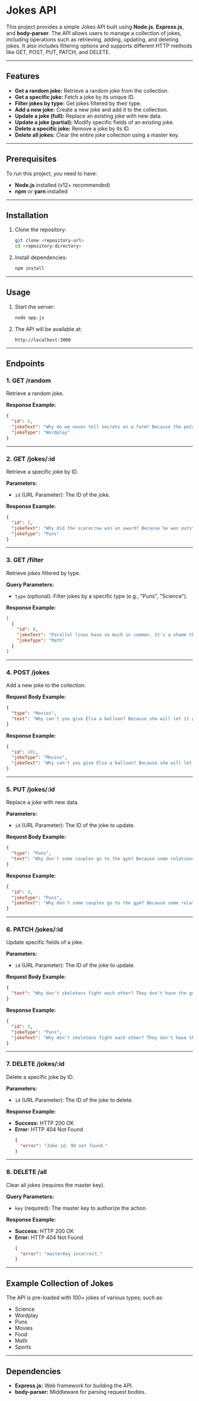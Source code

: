 # Jokes API

This project provides a simple Jokes API built using **Node.js**, **Express.js**, and **body-parser**. The API allows users to manage a collection of jokes, including operations such as retrieving, adding, updating, and deleting jokes. It also includes filtering options and supports different HTTP methods like GET, POST, PUT, PATCH, and DELETE.

---

## Features
- **Get a random joke:** Retrieve a random joke from the collection.
- **Get a specific joke:** Fetch a joke by its unique ID.
- **Filter jokes by type:** Get jokes filtered by their type.
- **Add a new joke:** Create a new joke and add it to the collection.
- **Update a joke (full):** Replace an existing joke with new data.
- **Update a joke (partial):** Modify specific fields of an existing joke.
- **Delete a specific joke:** Remove a joke by its ID.
- **Delete all jokes:** Clear the entire joke collection using a master key.

---

## Prerequisites
To run this project, you need to have:
- **Node.js** installed (v12+ recommended)
- **npm** or **yarn** installed

---

## Installation
1. Clone the repository:
   ```bash
   git clone <repository-url>
   cd <repository-directory>
   ```

2. Install dependencies:
   ```bash
   npm install
   ```
---

## Usage
1. Start the server:
   ```bash
   node app.js
   ```

2. The API will be available at:
   ```
   http://localhost:3000
   ```

---

## Endpoints
### 1. **GET /random**
Retrieve a random joke.

**Response Example:**
```json
{
  "id": 5,
  "jokeText": "Why do we never tell secrets on a farm? Because the potatoes have eyes and the corn has ears.",
  "jokeType": "Wordplay"
}
```

---

### 2. **GET /jokes/:id**
Retrieve a specific joke by ID.

**Parameters:**
- `id` (URL Parameter): The ID of the joke.

**Response Example:**
```json
{
  "id": 2,
  "jokeText": "Why did the scarecrow win an award? Because he was outstanding in his field.",
  "jokeType": "Puns"
}
```

---

### 3. **GET /filter**
Retrieve jokes filtered by type.

**Query Parameters:**
- `type` (optional): Filter jokes by a specific type (e.g., "Puns", "Science").

**Response Example:**
```json
[
  {
    "id": 8,
    "jokeText": "Parallel lines have so much in common. It's a shame they'll never meet.",
    "jokeType": "Math"
  }
]
```

---

### 4. **POST /jokes**
Add a new joke to the collection.

**Request Body Example:**
```json
{
  "type": "Movies",
  "text": "Why can't you give Elsa a balloon? Because she will let it go."
}
```

**Response Example:**
```json
{
  "id": 101,
  "jokeType": "Movies",
  "jokeText": "Why can't you give Elsa a balloon? Because she will let it go."
}
```

---

### 5. **PUT /jokes/:id**
Replace a joke with new data.

**Parameters:**
- `id` (URL Parameter): The ID of the joke to update.

**Request Body Example:**
```json
{
  "type": "Puns",
  "text": "Why don't some couples go to the gym? Because some relationships don't work out."
}
```

**Response Example:**
```json
{
  "id": 3,
  "jokeType": "Puns",
  "jokeText": "Why don't some couples go to the gym? Because some relationships don't work out."
}
```

---

### 6. **PATCH /jokes/:id**
Update specific fields of a joke.

**Parameters:**
- `id` (URL Parameter): The ID of the joke to update.

**Request Body Example:**
```json
{
  "text": "Why don't skeletons fight each other? They don't have the guts."
}
```

**Response Example:**
```json
{
  "id": 3,
  "jokeType": "Puns",
  "jokeText": "Why don't skeletons fight each other? They don't have the guts."
}
```

---

### 7. **DELETE /jokes/:id**
Delete a specific joke by ID.

**Parameters:**
- `id` (URL Parameter): The ID of the joke to delete.

**Response Example:**
- **Success:** HTTP 200 OK
- **Error:** HTTP 404 Not Found
  ```json
  {
    "error": "Joke id: 99 not found."
  }
  ```

---

### 8. **DELETE /all**
Clear all jokes (requires the master key).

**Query Parameters:**
- `key` (required): The master key to authorize the action.

**Response Example:**
- **Success:** HTTP 200 OK
- **Error:** HTTP 404 Not Found
  ```json
  {
    "error": "masterKey incorrect."
  }
  ```

---


## Example Collection of Jokes
The API is pre-loaded with 100+ jokes of various types, such as:
- Science
- Wordplay
- Puns
- Movies
- Food
- Math
- Sports

---

## Dependencies
- **Express.js:** Web framework for building the API.
- **body-parser:** Middleware for parsing request bodies.
